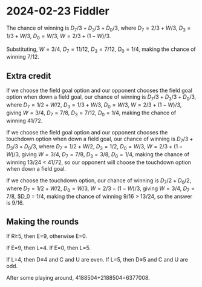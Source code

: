 2024-02-23 Fiddler
==================
The chance of winning is $D_7/3 + D_3/3 + D_0/3$, where
$D_7 = 2/3 + W/3$, $D_3 = 1/3 + W/3$, $D_0 = W/3$, $W = 2/3 + (1-W)/3$.

Substituting, $W = 3/4$, $D_7 = 11/12$, $D_3 = 7/12$, $D_0 = 1/4$,
making the chance of winning 7/12.

Extra credit
------------
If we choose the field goal option and our opponent chooses the field
goal option when down a field goal, our chance of winning is
$D_7/3 + D_3/3 + D_0/3$, where $D_7 = 1/2 + W/2$, $D_3 = 1/3 + W/3$,
$D_0 = W/3$, $W = 2/3 + (1-W)/3$, giving $W = 3/4$, $D_7 = 7/8$,
$D_3 = 7/12$, $D_0 = 1/4$, making the chance of winning 41/72.

If we choose the field goal option and our opponent chooses the touchdown
option when down a field goal, our chance of winning is
$D_7/3 + D_3/3 + D_0/3$, where $D_7 = 1/2 + W/2$, $D_3 = 1/2$,
$D_0 = W/3$, $W = 2/3 + (1-W)/3$, giving $W = 3/4$, $D_7 = 7/8$,
$D_3 = 3/8$, $D_0 = 1/4$, making the chance of winning 13/24 < 41/72,
so our opponent will choose the touchdown option when down a field goal.

If we choose the touchdown option, our chance of winning is
$D_7/2 + D_0/2$, where $D_7 = 1/2 + W/2$, $D_0 = W/3$, $W = 2/3 - (1-W)/3$,
giving $W = 3/4$, $D_7 = 7/8$, $D_0 = 1/4, making the chance of winning
9/16 > 13/24, so the answer is 9/16.

Making the rounds
-----------------
If R≥5, then E=9, otherwise E=0.

If E=9, then L=4.  If E=0, then L=5.

If L=4, then D≤4 and C and U are even.  If L=5, then D≥5 and C and U are odd.

After some playing around, 4188504+2188504=6377008.
